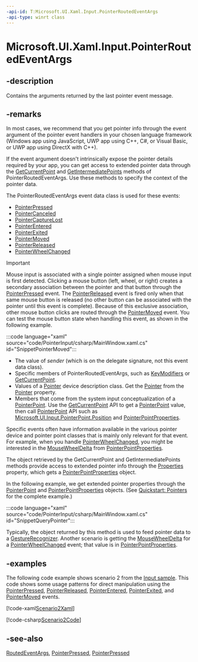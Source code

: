 ```yaml
---
-api-id: T:Microsoft.UI.Xaml.Input.PointerRoutedEventArgs
-api-type: winrt class
---
```


<!-- Class syntax.
public class PointerRoutedEventArgs : Windows.UI.Xaml.RoutedEventArgs, Windows.UI.Xaml.Input.IPointerRoutedEventArgs
-->

# Microsoft.UI.Xaml.Input.PointerRoutedEventArgs

## -description

Contains the arguments returned by the last pointer event message.

## -remarks

In most cases, we recommend that you get pointer info through the event argument of the pointer event handlers in your chosen language framework (Windows app using JavaScript, UWP app using C++, C#, or Visual Basic, or UWP app using DirectX with C++).

If the event argument doesn't intrinsically expose the pointer details required by your app, you can get access to extended pointer data through the [GetCurrentPoint](pointerroutedeventargs_getcurrentpoint_293890010.md) and [GetIntermediatePoints](pointerroutedeventargs_getintermediatepoints_516826524.md) methods of PointerRoutedEventArgs. Use these methods to specify the context of the pointer data.

The PointerRoutedEventArgs event data class is used for these events:

+ [PointerPressed](../microsoft.ui.xaml/uielement_pointerpressed.md)
+ [PointerCanceled](../microsoft.ui.xaml/uielement_pointercanceled.md)
+ [PointerCaptureLost](../microsoft.ui.xaml/uielement_pointercapturelost.md)
+ [PointerEntered](../microsoft.ui.xaml/uielement_pointerentered.md)
+ [PointerExited](../microsoft.ui.xaml/uielement_pointerexited.md)
+ [PointerMoved](../microsoft.ui.xaml/uielement_pointermoved.md)
+ [PointerReleased](../microsoft.ui.xaml/uielement_pointerreleased.md)
+ [PointerWheelChanged](../microsoft.ui.xaml/uielement_pointerwheelchanged.md)

> [!IMPORTANT]
> Mouse input is associated with a single pointer assigned when mouse input is first detected. Clicking a mouse button (left, wheel, or right) creates a secondary association between the pointer and that button through the [PointerPressed](../microsoft.ui.xaml/uielement_pointerpressed.md) event. The [PointerReleased](../microsoft.ui.xaml/uielement_pointerreleased.md) event is fired only when that same mouse button is released (no other button can be associated with the pointer until this event is complete). Because of this exclusive association, other mouse button clicks are routed through the [PointerMoved](../microsoft.ui.xaml/uielement_pointermoved.md) event. You can test the mouse button state when handling this event, as shown in the following example.

:::code language="xaml" source="code/PointerInput/csharp/MainWindow.xaml.cs" id="SnippetPointerMoved":::

+ The value of *sender* (which is on the delegate signature, not this event data class).
+ Specific members of PointerRoutedEventArgs, such as [KeyModifiers](pointerroutedeventargs_keymodifiers.md) or [GetCurrentPoint](pointerroutedeventargs_getcurrentpoint_293890010.md).
+ Values of a [Pointer](pointer.md) device description class. Get the [Pointer](pointer.md) from the [Pointer](pointerroutedeventargs_pointer.md) property.
+ Members that come from the system input conceptualization of a [PointerPoint](../microsoft.ui.input/pointerpoint.md). Use the [GetCurrentPoint](pointerroutedeventargs_getcurrentpoint_293890010.md) API to get a [PointerPoint](../microsoft.ui.input/pointerpoint.md) value, then call [PointerPoint](../microsoft.ui.input/pointerpoint.md) API such as [Microsoft.UI.Input.PointerPoint.Position](../microsoft.ui.input/pointerpoint_position.md) and [PointerPointProperties](../microsoft.ui.input/pointerpointproperties.md).

Specific events often have information available in the various pointer device and pointer point classes that is mainly only relevant for that event. For example, when you handle [PointerWheelChanged](../microsoft.ui.xaml/uielement_pointerwheelchanged.md), you might be interested in the [MouseWheelDelta](../microsoft.ui.input/pointerpointproperties_mousewheeldelta.md) from [PointerPointProperties](../microsoft.ui.input/pointerpointproperties.md).

The object retrieved by the GetCurrentPoint and GetIntermediatePoints methods provide access to extended pointer info through the [Properties](../microsoft.ui.input/pointerpoint_properties.md) property, which gets a [PointerPointProperties](../microsoft.ui.input/pointerpointproperties.md) object.

In the following example, we get extended pointer properties through the [PointerPoint](../microsoft.ui.input/pointerpoint.md) and [PointerPointProperties](../microsoft.ui.input/pointerpointproperties.md) objects. (See [Quickstart: Pointers](/previous-versions/windows/apps/hh465383(v=win.10)) for the complete example.)

:::code language="xaml" source="code/PointerInput/csharp/MainWindow.xaml.cs" id="SnippetQueryPointer":::

Typically, the object returned by this method is used to feed pointer data to a [GestureRecognizer](../microsoft.ui.input/gesturerecognizer.md). Another scenario is getting the [MouseWheelDelta](../microsoft.ui.input/pointerpointproperties_mousewheeldelta.md) for a [PointerWheelChanged](../microsoft.ui.xaml/uielement_pointerwheelchanged.md) event; that value is in [PointerPointProperties](../microsoft.ui.input/pointerpointproperties.md).

## -examples
The following code example shows scenario 2 from the [Input sample](https://github.com/microsoftarchive/msdn-code-gallery-microsoft/tree/411c271e537727d737a53fa2cbe99eaecac00cc0/Official%20Windows%20Platform%20Sample/Input%20XAML%20user%20input%20events%20sample). This code shows some usage patterns for direct manipulation using the [PointerPressed](../microsoft.ui.xaml/uielement_pointerpressed.md), [PointerReleased](../microsoft.ui.xaml/uielement_pointerreleased.md), [PointerEntered](../microsoft.ui.xaml/uielement_pointerentered.md), [PointerExited](../microsoft.ui.xaml/uielement_pointerexited.md), and [PointerMoved](../microsoft.ui.xaml/uielement_pointermoved.md) events.



[!code-xaml[Scenario2Xaml](../microsoft.ui.xaml/code/input/csharp/Scenario2.xaml#SnippetScenario2Xaml)]

[!code-csharp[Scenario2Code](../microsoft.ui.xaml/code/input/csharp/Scenario2.xaml.cs#SnippetScenario2Code)]

## -see-also

[RoutedEventArgs](../microsoft.ui.xaml/routedeventargs.md), [PointerPressed](../microsoft.ui.xaml/uielement_pointerpressed.md), [PointerPressed](../microsoft.ui.xaml/uielement_pointerpressed.md)
